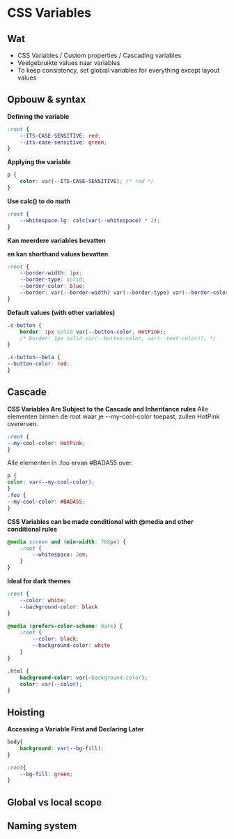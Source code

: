 # CSS Variables
## Wat

 - CSS Variables / Custom properties / Cascading variables
 - Veelgebruikte values naar variables
 - To keep consistency, set globial variables for everything except layout values

## Opbouw & syntax
**Defining the variable**
```css
:root {
	--ITS-CASE-SENSITIVE: red;
	--its-case-sensitive: green;
}
```

**Applying the variable**
```css
p {
	color: var(--ITS-CASE-SENSITIVE); /* red */
}
```

**Use calc() to do math**
```css
:root {
	--whitespace-lg: calc(var(--whitespace) * 2);
}
```

**Kan meerdere variables bevatten**

**en kan shorthand values bevatten**
```css
:root {
	--border-width: 1px;
	--border-type: solid;
	--border-color: blue;
	--border: var(--border-width) var(--border-type) var(--border-color);
}
```

**Default values (with other variables)**
```css
.c-button {
	border: 1px solid var(--button-color, HotPink);
	/* border: 1px solid var(--button-color, var(--text-color)); */
}

.c-button--beta {
--button-color: red;
}
```

## Cascade
**CSS Variables Are Subject to the Cascade and Inheritance rules**
Alle elementen binnen de root waar je --my-cool-color toepast, zullen HotPink overerven.
```css
:root {
--my-cool-color: HotPink;
}
```
Alle elementen in .foo ervan #BADA55 over.
```css
p {
color: var(--my-cool-color);
}
.foo {
--my-cool-color: #BADA55;
}
```
**CSS Variables can be made conditional with @media and other conditional rules**
```css
@media screen and (min-width: 768px) {
	:root {
		--whitespace: 2em;
	}
}
```
**Ideal for dark themes**
```css
:root {
	--color: white;
	--background-color: black
}

@media (prefers-color-scheme: dark) {
	:root {
		--color: black;
		--background-color: white
	}
}

.html {
	background-color: var(—background-color);
	color: var(--color);
}
```

## Hoisting
**Accessing a Variable First and Declaring Later**
```css
body{
	background: var(--bg-fill);
}

:root{
	--bg-fill: green;
}
```

## Global vs local scope

## Naming system

<!--stackedit_data:
eyJoaXN0b3J5IjpbMTE5NTExNzEzMiwtNTExNDYyNjYyLDc5Mj
kxMzEyNCwxMjczODUyMDEzLC04OTU4MzEzODYsLTE3OTE4NzEx
MzMsOTcxMzAxODM1LDE0MzMzMDEwNSw3MzA5OTgxMTZdfQ==
-->